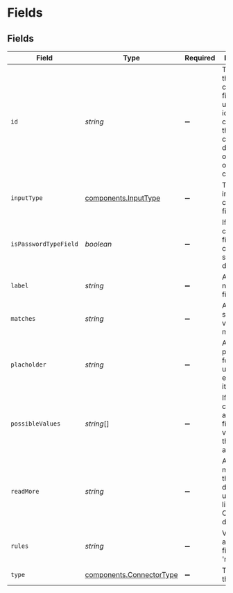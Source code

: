 # Fields


## Fields

| Field                                                                                                                                       | Type                                                                                                                                        | Required                                                                                                                                    | Description                                                                                                                                 | Example                                                                                                                                     |
| ------------------------------------------------------------------------------------------------------------------------------------------- | ------------------------------------------------------------------------------------------------------------------------------------------- | ------------------------------------------------------------------------------------------------------------------------------------------- | ------------------------------------------------------------------------------------------------------------------------------------------- | ------------------------------------------------------------------------------------------------------------------------------------------- |
| `id`                                                                                                                                        | *string*                                                                                                                                    | :heavy_minus_sign:                                                                                                                          | The name of this configuration field. This is used to identify the credential in the API to create a destination of this type of connector. | instance_url                                                                                                                                |
| `inputType`                                                                                                                                 | [components.InputType](../../models/shared/inputtype.md)                                                                                    | :heavy_minus_sign:                                                                                                                          | The type of input for this credential field                                                                                                 |                                                                                                                                             |
| `isPasswordTypeField`                                                                                                                       | *boolean*                                                                                                                                   | :heavy_minus_sign:                                                                                                                          | If this is a credential field that contains sensitive data                                                                                  | false                                                                                                                                       |
| `label`                                                                                                                                     | *string*                                                                                                                                    | :heavy_minus_sign:                                                                                                                          | A user facing name for this field                                                                                                           | Endpoint URL                                                                                                                                |
| `matches`                                                                                                                                   | *string*                                                                                                                                    | :heavy_minus_sign:                                                                                                                          | A regex string the value must match                                                                                                         | ^(?:(?=.*rest)https:\\/\\/rest\|(?!.*rest)(https:\\/\\/)?sdk)\\.(iad\|fra)-\\d\\d\\.braze\\.(com\|eu)                                       |
| `placholder`                                                                                                                                | *string*                                                                                                                                    | :heavy_minus_sign:                                                                                                                          | A placeholder for this field, usually an example of its value                                                                               | https://rest.iad-01.braze.com                                                                                                               |
| `possibleValues`                                                                                                                            | *string*[]                                                                                                                                  | :heavy_minus_sign:                                                                                                                          | If this credential accepts a finite list of values, what those values are                                                                   |                                                                                                                                             |
| `readMore`                                                                                                                                  | *string*                                                                                                                                    | :heavy_minus_sign:                                                                                                                          | A link to read more about this destination, usually linking to the Census docs.                                                             | https://docs.getcensus.com/destinations/hubspot#managing-object-associations                                                                |
| `rules`                                                                                                                                     | *string*                                                                                                                                    | :heavy_minus_sign:                                                                                                                          | Validations around this field, ie 'required'                                                                                                | required                                                                                                                                    |
| `type`                                                                                                                                      | [components.ConnectorType](../../models/shared/connectortype.md)                                                                            | :heavy_minus_sign:                                                                                                                          | The type of this field                                                                                                                      | string                                                                                                                                      |